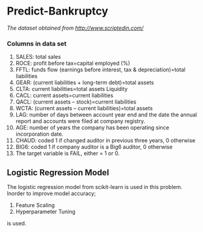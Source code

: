 # Predict-Bankruptcy
*The dataset obtained from http://www.scriptedin.com/*

### Columns in data set
1.  SALES: total sales
2.  ROCE: profit before tax=capital employed (%)
3.	FFTL: funds flow (earnings before interest, tax & depreciation)=total liabilities
4.	GEAR: (current liabilities + long-term debt)=total assets
5.	CLTA: current liabilities=total assets Liquidity
6.	CACL: current assets=current liabilities
7.	QACL: (current assets – stock)=current liabilities
8.	WCTA: (current assets – current liabilities)=total assets         
9.  LAG: number of days between account year end and the date the annual report and accounts were filed at company registry.
10.  AGE: number of years the company has been operating since incorporation date.
11. CHAUD: coded 1 if changed auditor in previous three years, 0 otherwise
12. BIG6: coded 1 if company auditor is a Big6 auditor, 0 otherwise
13. The target variable is FAIL, either = 1 or 0. 

## Logistic Regression Model

The logistic regression model from scikit-learn is used in this problem. Inorder to improve model accuracy;

1.  Feature Scaling
2.  Hyperparameter Tuning 

is used.

 

